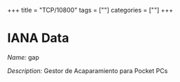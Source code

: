 +++
title = "TCP/10800"
tags = [""]
categories = [""]
+++

# IANA Data

_Name:_ gap

_Description:_ Gestor de Acaparamiento para Pocket PCs

